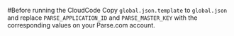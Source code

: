 #Before running the CloudCode
Copy ```global.json.template``` to ```global.json``` and replace ```PARSE_APPLICATION_ID``` and ```PARSE_MASTER_KEY``` with the corresponding values on your Parse.com account.